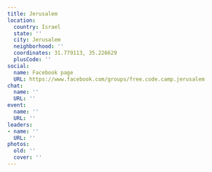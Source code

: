 ```yaml
---
title: Jerusalem
location:
  country: Israel
  state: ''
  city: Jerusalem
  neighborhood: ''
  coordinates: 31.779113, 35.226629
  plusCode: ''
social:
  name: Facebook page
  URL: https://www.facebook.com/groups/free.code.camp.jerusalem
chat:
  name: ''
  URL: ''
event:
  name: ''
  URL: ''
leaders:
- name: ''
  URL: ''
photos:
  old: ''
  cover: ''
---
```

